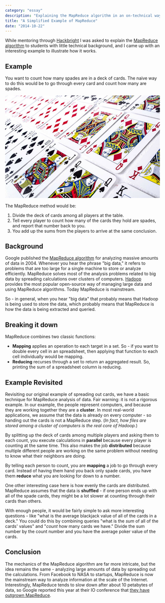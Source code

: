 ```yaml
---
category: "essay"
description: "Explaining the MapReduce algorithm in an on-technical way."
title: "A Simplified Example of MapReduce"
date: "2014-10-22"
---
```


While mentoring through [Hackbright](http://hackbrightacademy.com) I was asked to explain the [MapReduce algorithm](https://en.wikipedia.org/wiki/MapReduce) to students with little technical background, and I came up with an interesting example to illustrate how it works.

## Example

You want to count how many spades are in a deck of cards. The naive way to do this would be to go through every card and count how many are spades. 

<img src="/images/cards.jpg" alt="Playing cards"/>

The MapReduce method would be:

1. Divide the deck of cards among all players at the table.
2. Tell every player to count how many of the cards they hold are spades, and report that number back to you.
3. You add up the sums from the players to arrive at the same conclusion.

## Background

Google published the [MapReduce algorithm](http://research.google.com/archive/mapreduce.html) for analyzing massive amounts of data in 2004. Whenever you hear the phrase "big data," it refers to problems that are too large for a single machine to store or analyze efficiently. MapReduce solves most of the analysis problems related to big data by spreading calculations over clusters of computers. [Hadoop](https://en.wikipedia.org/wiki/Apache_Hadoop) provides the most popular open-source way of managing large data and using MapReduce algorithms. Today MapReduce is mainstream.

So - in general, when you hear "big data" that probably means that Hadoop is being used to store the data, which probably means that MapReduce is how the data is being extracted and queried.

## Breaking it down

MapReduce combines two classic functions:

* **Mapping** applies an operation to each target in a set. So - if you want to double every cell in an spreadsheet, then applying that function to each cell individually would be mapping.
* **Reducing** recurses through a set to return an aggregated result. So, printing the sum of a spreadsheet column is reducing.


## Example Revisited

Revisiting our original example of spreading out cards, we have a basic technique for MapReduce analysis of data. Fair warning: it is not a rigorous example. In our example, the people represent computers, and because they are working together they are a **cluster**. In most real-world applications, we assume that the data is already on every computer - so handing out the cards is not a MapReduce step. (*In fact, how files are stored among a cluster of computers is the real core of Hadoop.*)

By splitting up the deck of cards among multiple players and asking them to each count, you execute calculations in **parallel** because every player is counting at the same time. This also makes the job **distributed** because multiple different people are working on the same problem without needing to know what their neighbors are doing.

By telling each person to count, you are **mapping** a job to go through every card. Instead of having them hand you back only spade cards, you have them **reduce** what you are looking for down to a number.

One other interesting case here is how evenly the cards are distributed. MapReduce assumes that the data is **shuffled** - if one person ends up with all of the spade cards, they might be a lot slower at counting through their cards than others.

With enough people, it would be fairly simple to ask more interesting questions - like "what is the average blackjack value of all of the cards in a deck." You could do this by combining queries "what is the *sum* of all of the cards' values" and "*count* how many cards we have." Divide the sum number by the count number and you have the average poker value of the cards.

## Conclusion

The mechanics of the MapReduce algorithm are far more intricate, but the idea remains the same - analyzing large amounts of data by spreading out the calculations. From Facebook to NASA to startups, MapReduce is now the mainstream way to analyze information at the scale of the Internet. Interestingly, MapReduce tends to slow down after about 10 petabytes of data, so Google reported this year at their IO conference that [they have outgrown MapReduce](http://java.dzone.com/articles/google-io-dumping-mapreduce).
